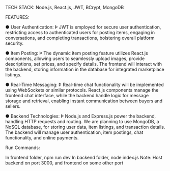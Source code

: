 TECH STACK: Node.js, React.js, JWT, BCrypt, MongoDB

FEATURES:

● User Authentication:
Þ JWT is employed for secure user authentication, restricting access to authenticated users for posting items, engaging in conversations, and completing transactions, bolstering overall platform security.

● Item Posting:
Þ The dynamic item posting feature utilizes React.js components, allowing users to seamlessly upload images, provide descriptions, set prices, and specify details. The frontend will interact with the backend, storing information in the database for integrated marketplace listings.

● Real-Time Messaging:
Þ Real-time chat functionality will be implemented using WebSockets or similar protocols. React.js components manage the frontend chat interface, while the backend handle logic for message storage and retrieval, enabling instant communication between buyers and sellers.

● Backend Technologies:
Þ Node.js and Express.js power the backend, handling HTTP requests and routing. We are planning to use MongoDB, a NoSQL database, for storing user data, item listings, and transaction details. The backend will manage user authentication, item postings, chat functionality, and online payments.



Run Commands:

In frontend  folder, npm run dev
In backend folder, node index.js
Note: Host backend on port 3000, and frontend on some other port

